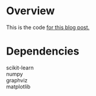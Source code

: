 # Overview
This is the code [for this blog post.](https://aiaspirant.com/introduction-to-decision-trees/)

# Dependencies
scikit-learn</br>
numpy</br>
graphviz</br>
matplotlib</br>
